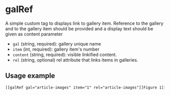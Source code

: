 # galRef
A simple custom tag to displays link to gallery item. Reference to the gallery
and to the gallery item should be provided and a display text should be given as content parameter

- `gal` (string, required): gallery unique name
- `item` (int, required): gallery item's number
- `content` (string, required): visible linkified content.
- `rel` (string, optional) rel attribute that links items in galleries.

## Usage example

```html
[[galRef gal="article-images" item="1" rel="article-images"]]Figure 1[[/galRef]]
```
